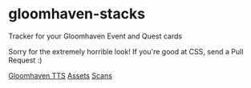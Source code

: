 # gloomhaven-stacks
Tracker for your Gloomhaven Event and Quest cards

Sorry for the extremely horrible look! If you're good at CSS, send a Pull Request :)

[Gloomhaven TTS](https://github.com/saizai/gloomhaven_tts/)
[Assets](https://drive.google.com/drive/folders/1SiXb3u2mJbN-Dg2j3Rb-y5amnRJSXIDc)
[Scans](https://github.com/any2cards/gloomhaven)